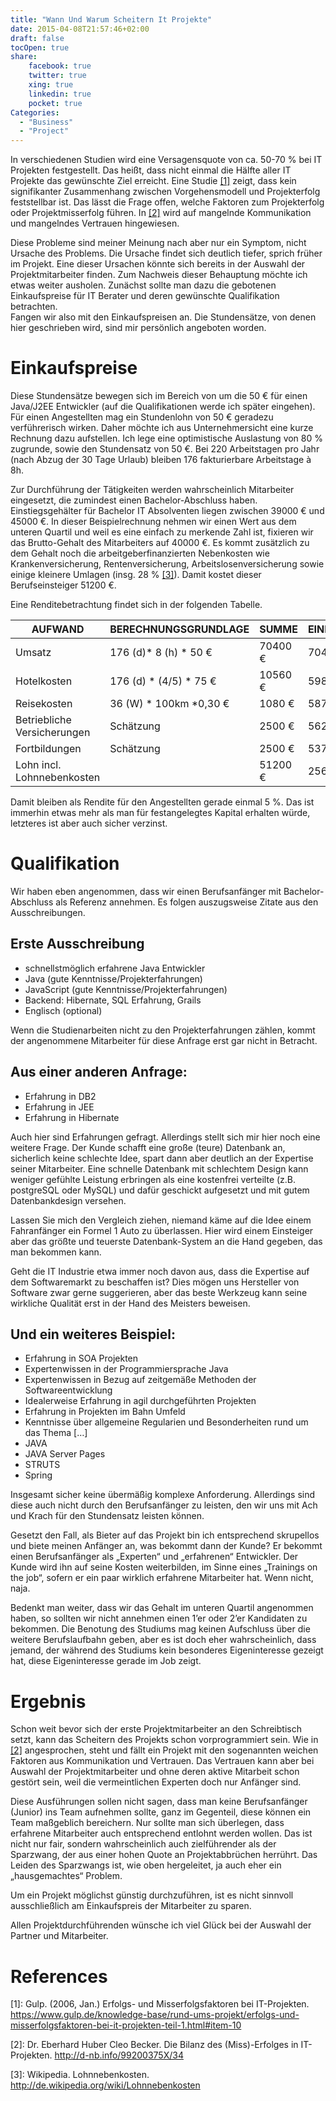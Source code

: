 ```yaml
---
title: "Wann Und Warum Scheitern It Projekte"
date: 2015-04-08T21:57:46+02:00
draft: false
tocOpen: true
share:
    facebook: true
    twitter: true
    xing: true
    linkedin: true
    pocket: true
Categories:
  - "Business"
  - "Project"
---
```


In verschiedenen Studien wird eine Versagensquote von ca. 50-70 % bei IT Projekten festgestellt. 
Das heißt, dass nicht einmal die Hälfte aller IT Projekte das gewünschte Ziel erreicht. 
Eine Studie [[1]](#references) zeigt, dass kein signifikanter Zusammenhang zwischen Vorgehensmodell und Projekterfolg feststellbar ist. 
Das lässt die Frage offen, welche Faktoren zum Projekterfolg oder Projektmisserfolg führen. 
In [[2]](#references) wird auf mangelnde Kommunikation und mangelndes Vertrauen hingewiesen.

Diese Probleme sind meiner Meinung nach aber nur ein Symptom, nicht Ursache des Problems. 
Die Ursache findet sich deutlich tiefer, sprich früher im Projekt. 
Eine dieser Ursachen könnte sich bereits in der Auswahl der Projektmitarbeiter finden. 
Zum Nachweis dieser Behauptung möchte ich etwas weiter ausholen. 
Zunächst sollte man dazu die gebotenen Einkaufspreise für IT Berater und deren gewünschte Qualifikation betrachten.  
Fangen wir also mit den Einkaufspreisen an. 
Die Stundensätze, von denen hier geschrieben wird, sind mir persönlich angeboten worden.

# Einkaufspreise

Diese Stundensätze bewegen sich im Bereich von um die 50 € für einen Java/J2EE Entwickler (auf die Qualifikationen werde ich später eingehen). 
Für einen Angestellten mag ein Stundenlohn von 50 € geradezu verführerisch wirken. 
Daher möchte ich aus Unternehmersicht eine kurze Rechnung dazu aufstellen. 
Ich lege eine optimistische Auslastung von 80 % zugrunde, sowie den Stundensatz von 50 €. 
Bei 220 Arbeitstagen pro Jahr (nach Abzug der 30 Tage Urlaub) bleiben 176 fakturierbare Arbeitstage à 8h.

Zur Durchführung der Tätigkeiten werden wahrscheinlich Mitarbeiter eingesetzt, die zumindest einen Bachelor-Abschluss haben. 
Einstiegsgehälter für Bachelor IT Absolventen liegen zwischen 39000 € und 45000 €. 
In dieser Beispielrechnung nehmen wir einen Wert aus dem unteren Quartil und weil es eine einfach zu merkende Zahl ist, fixieren wir das Brutto-Gehalt des Mitarbeiters auf 40000 €. 
Es kommt zusätzlich zu dem Gehalt noch die arbeitgeberfinanzierten Nebenkosten wie Krankenversicherung, Rentenversicherung, Arbeitslosenversicherung sowie einige kleinere Umlagen (insg. 28 % [[3]](#references)). 
Damit kostet dieser Berufseinsteiger 51200 €.

Eine Renditebetrachtung findet sich in der folgenden Tabelle.

| AUFWAND | BERECHNUNGSGRUNDLAGE | SUMME |	EINNAHMEN |
| --------| -------------------- | ------ | --------- |
| Umsatz	| 176 (d)* 8 (h) * 50 € | 70400 € | 70400 € |
| Hotelkosten |176 (d) * (4/5) * 75 € |	10560 € |59840 € |
| Reisekosten |	36 (W) * 100km *0,30 € | 1080 € | 58760 € |
| Betriebliche Versicherungen | Schätzung | 2500 € | 56260 € |
| Fortbildungen	| Schätzung	|2500 € | 53760 € |
| Lohn incl. Lohnnebenkosten |	| 51200 € | 2560 € |

Damit bleiben als Rendite für den Angestellten gerade einmal 5 %. 
Das ist immerhin etwas mehr als man für festangelegtes Kapital erhalten würde, letzteres ist aber auch sicher verzinst.

# Qualifikation

Wir haben eben angenommen, dass wir einen Berufsanfänger mit Bachelor-Abschluss als Referenz annehmen. 
Es folgen auszugsweise Zitate aus den Ausschreibungen.

## Erste Ausschreibung

* schnellstmöglich erfahrene Java Entwickler
* Java (gute Kenntnisse/Projekterfahrungen)
* JavaScript (gute Kenntnisse/Projekterfahrungen)
* Backend: Hibernate, SQL Erfahrung, Grails
* Englisch (optional)

Wenn die Studienarbeiten nicht zu den Projekterfahrungen zählen, kommt der angenommene Mitarbeiter für diese Anfrage erst gar nicht in Betracht.

## Aus einer anderen Anfrage:

* Erfahrung in DB2
* Erfahrung in JEE
* Erfahrung in Hibernate

Auch hier sind Erfahrungen gefragt. 
Allerdings stellt sich mir hier noch eine weitere Frage. 
Der Kunde schafft eine große (teure) Datenbank an, sicherlich keine schlechte Idee, spart dann aber deutlich an der Expertise seiner Mitarbeiter. 
Eine schnelle Datenbank mit schlechtem Design kann weniger gefühlte Leistung erbringen als eine kostenfrei verteilte (z.B. postgreSQL oder MySQL) und dafür geschickt aufgesetzt und mit gutem Datenbankdesign versehen.

Lassen Sie mich den Vergleich ziehen, niemand käme auf die Idee einem Fahranfänger ein Formel 1 Auto zu überlassen. 
Hier wird einem Einsteiger aber das größte und teuerste Datenbank-System an die Hand gegeben, das man bekommen kann.

Geht die IT Industrie etwa immer noch davon aus, dass die Expertise auf dem Softwaremarkt zu beschaffen ist? 
Dies mögen uns Hersteller von Software zwar gerne suggerieren, aber das beste Werkzeug kann seine wirkliche Qualität erst in der Hand des Meisters beweisen.

## Und ein weiteres Beispiel:

* Erfahrung in SOA Projekten
* Expertenwissen in der Programmiersprache Java
* Expertenwissen in Bezug auf zeitgemäße Methoden der Softwareentwicklung
* Idealerweise Erfahrung in agil durchgeführten Projekten
* Erfahrung in Projekten im Bahn Umfeld
* Kenntnisse über allgemeine Regularien und Besonderheiten rund um das Thema […]
* JAVA
* JAVA Server Pages
* STRUTS
* Spring

Insgesamt sicher keine übermäßig komplexe Anforderung. 
Allerdings sind diese auch nicht durch den Berufsanfänger zu leisten, den wir uns mit Ach und Krach für den Stundensatz leisten können.

Gesetzt den Fall, als Bieter auf das Projekt bin ich entsprechend skrupellos und biete meinen Anfänger an, was bekommt dann der Kunde? 
Er bekommt einen Berufsanfänger als „Experten“ und „erfahrenen“ Entwickler. 
Der Kunde wird ihn auf seine Kosten weiterbilden, im Sinne eines „Trainings on the job“, sofern er ein paar wirklich erfahrene Mitarbeiter hat. 
Wenn nicht, naja.

Bedenkt man weiter, dass wir das Gehalt im unteren Quartil angenommen haben, so sollten wir nicht annehmen einen 1’er oder 2’er Kandidaten zu bekommen. 
Die Benotung des Studiums mag keinen Aufschluss über die weitere Berufslaufbahn geben, aber es ist doch eher wahrscheinlich, dass jemand, der während des Studiums kein besonderes Eigeninteresse gezeigt hat, diese Eigeninteresse gerade im Job zeigt.

# Ergebnis

Schon weit bevor sich der erste Projektmitarbeiter an den Schreibtisch setzt, kann das Scheitern des Projekts schon vorprogrammiert sein. 
Wie in [[2]](#references) angesprochen, steht und fällt ein Projekt mit den sogenannten weichen Faktoren aus Kommunikation und Vertrauen. 
Das Vertrauen kann aber bei Auswahl der Projektmitarbeiter und ohne deren aktive Mitarbeit schon gestört sein, weil die vermeintlichen Experten doch nur Anfänger sind.

Diese Ausführungen sollen nicht sagen, dass man keine Berufsanfänger (Junior) ins Team aufnehmen sollte, ganz im Gegenteil, diese können ein Team maßgeblich bereichern. 
Nur sollte man sich überlegen, dass erfahrene Mitarbeiter auch entsprechend entlohnt werden wollen. 
Das ist nicht nur fair, sondern wahrscheinlich auch zielführender als der Sparzwang, der aus einer hohen Quote an Projektabbrüchen herrührt. 
Das Leiden des Sparzwangs ist, wie oben hergeleitet, ja auch eher ein „hausgemachtes“ Problem.

Um ein Projekt möglichst günstig durchzuführen, ist es nicht sinnvoll ausschließlich am Einkaufspreis der Mitarbeiter zu sparen.

Allen Projektdurchführenden wünsche ich viel Glück bei der Auswahl der Partner und Mitarbeiter.

# References

[1]: Gulp. (2006, Jan.) Erfolgs- und Misserfolgsfaktoren bei IT-Projekten. https://www.gulp.de/knowledge-base/rund-ums-projekt/erfolgs-und-misserfolgsfaktoren-bei-it-projekten-teil-1.html#item-10

[2]: Dr. Eberhard Huber Cleo Becker. Die Bilanz des (Miss)-Erfolges in IT-Projekten. http://d-nb.info/99200375X/34

[3]: Wikipedia. Lohnnebenkosten. http://de.wikipedia.org/wiki/Lohnnebenkosten
